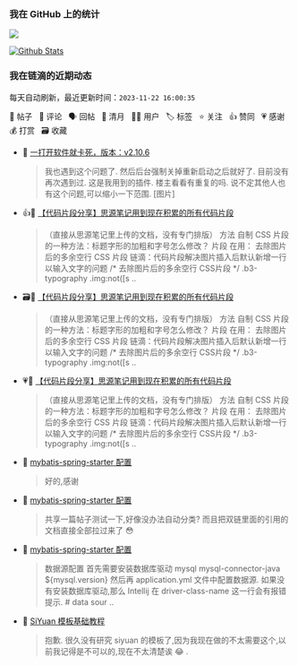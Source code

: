 ### 我在 GitHub 上的统计

<a title="Hits" target="_blank" href="https://github.com/Crowds21/Crowds21"><img src="https://hits.b3log.org/crowds21/crowds21.svg"></a>

[![Github Stats](https://github-readme-stats.vercel.app/api?username=crowds21&theme=tokyonight&show_icons=true)](https://github.com/crowds21)

<!--events start -->

### 我在链滴的近期动态

每天自动刷新，最近更新时间：`2023-11-22 16:00:35`

📝 帖子 &nbsp; 💬 评论 &nbsp; 🗣 回帖 &nbsp; 🌙 清月 &nbsp; 👨‍💻 用户 &nbsp; 🏷️ 标签 &nbsp; ⭐️ 关注 &nbsp; 👍 赞同 &nbsp; 💗 感谢 &nbsp; 💰 打赏 &nbsp; 🗃 收藏

* 💬 [一打开软件就卡死，版本：v2.10.6](https://ld246.com/article/1700548414564/comment/1700571986208#comments)

  > 我也遇到这个问题了. 然后后台强制关掉重新启动之后就好了. 目前没有再次遇到过. 这是我用到的插件. 楼主看看有重复的吗. 说不定其他人也有这个问题,可以缩小一下范围. [图片]
* 👍📝 [【代码片段分享】思源笔记用到现在积累的所有代码片段](https://ld246.com/article/1700551933609)

  > （直接从思源笔记里上传的文档，没有专门排版） 方法 自制 CSS 片段的一种方法：标题字形的加粗和字号怎么修改？ 片段 在用： 去除图片后的多余空行 CSS 片段 链滴：代码片段解决图片插入后默认新增一行以输入文字的问题 /* 去除图片后的多余空行 CSS片段 */ .b3-typography .img:not([s ..
* 🗃📝 [【代码片段分享】思源笔记用到现在积累的所有代码片段](https://ld246.com/article/1700551933609)

  > （直接从思源笔记里上传的文档，没有专门排版） 方法 自制 CSS 片段的一种方法：标题字形的加粗和字号怎么修改？ 片段 在用： 去除图片后的多余空行 CSS 片段 链滴：代码片段解决图片插入后默认新增一行以输入文字的问题 /* 去除图片后的多余空行 CSS片段 */ .b3-typography .img:not([s ..
* 💗📝 [【代码片段分享】思源笔记用到现在积累的所有代码片段](https://ld246.com/article/1700551933609)

  > （直接从思源笔记里上传的文档，没有专门排版） 方法 自制 CSS 片段的一种方法：标题字形的加粗和字号怎么修改？ 片段 在用： 去除图片后的多余空行 CSS 片段 链滴：代码片段解决图片插入后默认新增一行以输入文字的问题 /* 去除图片后的多余空行 CSS片段 */ .b3-typography .img:not([s ..
* 💬 [mybatis-spring-starter 配置](https://ld246.com/article/1700361290779/comment/1700571342993#comments)

  > 好的,感谢
* 💬 [mybatis-spring-starter 配置](https://ld246.com/article/1700361290779/comment/1700361363919#comments)

  > 共享一篇帖子测试一下,好像没办法自动分类? 而且把双链里面的引用的文档直接全部拉过来了 😳
* 📝 [mybatis-spring-starter 配置](https://ld246.com/article/1700361290779)

  > 数据源配置 首先需要安装数据库驱动  mysql mysql-connector-java ${mysql.version}  然后再 application.yml 文件中配置数据源. 如果没有安装数据库驱动,那么 Intellij 在 driver-class-name 这一行会有报错提示. # data sour ..
* 💬 [SiYuan 模板基础教程](https://ld246.com/article/1627298479208/comment/1686155638456#comments)

  > 抱歉. 很久没有研究 siyuan 的模板了,因为我现在做的不太需要这个,以前我记得是不可以的,现在不太清楚诶 😂 .


<!--events end -->
